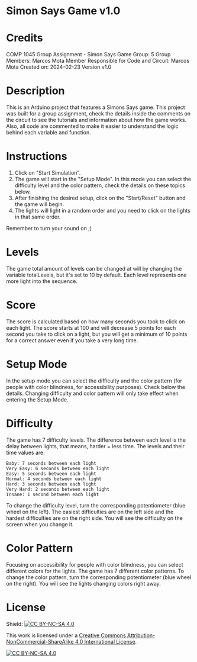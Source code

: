 # Simon Says Game v1.0

# Credits

COMP 1045 Group Assignment - Simon Says Game
Group: 5
Group Members: Marcos Mota
Member Responsible for Code and Circuit: Marcos Mota
Created on: 2024-02-23
Version v1.0

# Description

This is an Arduino project that features a Simons Says game. This project was built for a group assignment, check the details inside the comments on the circuit to see the tutorials and information about how the game works.  Also, all code are commented to make it easier to understand the logic behind each variable and function.

# Instructions

1. Click on "Start Simulation".
2. The game will start in the "Setup Mode". In this mode you can select the difficulty level and the color pattern, check the details on these topics below.
3. After finishing the desired setup, click on the "Start/Reset" button and the game will begin.
4. The lights will light in a random order and you need to click on the lights in that same order.

Remember to turn your sound on ;)

# Levels

The game total amount of levels can be changed at will by changing the variable totalLevels, but it's set to 10 by default. Each level represents one more light into the sequence.

# Score

The score is calculated based on how many seconds you took to click on each light. The score starts at 100 and will decrease 5 points for each second you take to click on a light, but you will get a minimum of 10 points for a correct answer even if you take a very long time.

# Setup Mode

In the setup mode you can select the difficulty and the color pattern (for people with color blindness, for accessibility purposes). Check below the details.
Changing difficulty and color pattern will only take effect when entering the Setup Mode.

# Difficulty

The game has 7 difficulty levels. The difference between each level is the delay between lights, that means, harder = less time. The levels and their time values are:

    Baby: 7 seconds between each light
    Very Easy: 6 seconds between each light
    Easy: 5 seconds between each light
    Normal: 4 seconds between each light
    Hard: 3 seconds between each light
    Very Hard: 2 seconds between each light
    Insane: 1 second between each light

To change the difficulty level, turn the corresponding potentiometer (blue wheel on the left). The easiest difficulties are on the left side and the hardest difficulties are on the right side. You will see the difficulty on the screen when you change it.

# Color Pattern

Focusing on accessibility for people with color blindness, you can select different colors for the lights. The game has 7 different color patterns.
To change the color pattern, turn the corresponding potentiometer (blue wheel on the right). You will see the lights changing colors right away.

# License

Shield: [![CC BY-NC-SA 4.0][cc-by-nc-sa-shield]][cc-by-nc-sa]

This work is licensed under a
[Creative Commons Attribution-NonCommercial-ShareAlike 4.0 International License][cc-by-nc-sa].

[![CC BY-NC-SA 4.0][cc-by-nc-sa-image]][cc-by-nc-sa]

[cc-by-nc-sa]: http://creativecommons.org/licenses/by-nc-sa/4.0/
[cc-by-nc-sa-image]: https://licensebuttons.net/l/by-nc-sa/4.0/88x31.png
[cc-by-nc-sa-shield]: https://img.shields.io/badge/License-CC%20BY--NC--SA%204.0-lightgrey.svg
